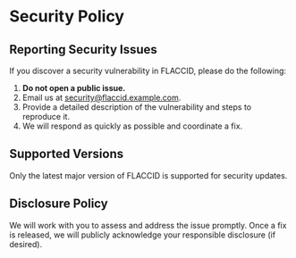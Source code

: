 # Security Policy

## Reporting Security Issues

If you discover a security vulnerability in FLACCID, please do the following:

1. **Do not open a public issue.**
2. Email us at [security@flaccid.example.com](mailto:security@flaccid.example.com).
3. Provide a detailed description of the vulnerability and steps to reproduce it.
4. We will respond as quickly as possible and coordinate a fix.

## Supported Versions

Only the latest major version of FLACCID is supported for security updates.

## Disclosure Policy

We will work with you to assess and address the issue promptly. Once a fix is released, we will publicly acknowledge your responsible disclosure (if desired).
